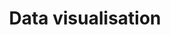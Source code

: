 ---
layout: collection
title: "Data visualisation"
description: "Standards for data visualisation at the NHSBSA"
tags: home
order: 90
collection_tag: data
pagination:
  data: collections.data
  size: 50
  alias: Data visualisation
---